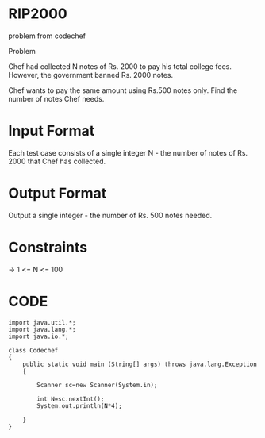 # RIP2000
problem from codechef

Problem

Chef had collected N notes of Rs. 2000 to pay his total college fees. However, the government banned Rs. 2000 notes.


Chef wants to pay the same amount using Rs.500 notes only. Find the number of notes Chef needs.

# Input Format

Each test case consists of a single integer N - the number of notes of Rs. 2000 that Chef has collected.

# Output Format

Output a single integer - the number of Rs. 500 notes needed.

# Constraints
-> 1 <= N <= 100

# CODE


    import java.util.*;
    import java.lang.*;
    import java.io.*;
    
    class Codechef
    {
	    public static void main (String[] args) throws java.lang.Exception
	    {
		    
		    Scanner sc=new Scanner(System.in);
		
		    int N=sc.nextInt();
		    System.out.println(N*4);
		
	    }
    }
